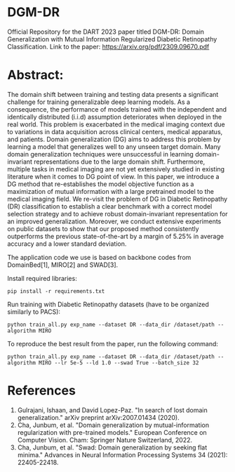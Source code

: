 # DGM-DR
Official Repository for the DART 2023 paper titled DGM-DR: Domain Generalization with Mutual Information Regularized Diabetic Retinopathy Classification. Link to the paper: https://arxiv.org/pdf/2309.09670.pdf

# Abstract:
The domain shift between training and testing data presents a significant challenge for training generalizable deep learning models. As a consequence, the performance of models trained with the independent and identically distributed (i.i.d) assumption deteriorates when deployed in the real world. This problem is exacerbated in the medical imaging context due to variations in data acquisition across clinical centers, medical apparatus, and patients. Domain generalization (DG) aims to address this problem by learning a model that generalizes well to any unseen target domain. Many domain generalization techniques were unsuccessful in learning domain-invariant representations due to the large domain shift. Furthermore, multiple tasks in medical imaging are not yet extensively studied in existing literature when it comes to DG point of view. In this paper, we introduce a DG method that re-establishes the model objective function as a maximization of mutual information with a large pretrained model to the medical imaging field. We re-visit the problem of DG in Diabetic Retinopathy (DR) classification to establish a clear benchmark with a correct model selection strategy and to achieve robust domain-invariant representation for an improved generalization. Moreover, we conduct extensive experiments on public datasets to show that our proposed method consistently outperforms the previous state-of-the-art by a margin of 5.25% in average accuracy and a lower standard deviation.

The application code we use is based on backbone codes from DomainBed[1], MIRO[2] and SWAD[3].

Install required libraries:
```
pip install -r requirements.txt
```

Run training with Diabetic Retinopathy datasets (have to be organized similarly to PACS):
```
python train_all.py exp_name --dataset DR --data_dir /dataset/path --algorithm MIRO
```

To reproduce the best result from the paper, run the following command:

```
python train_all.py exp_name --dataset DR --data_dir /dataset/path --algorithm MIRO --lr 5e-5 --ld 1.0 --swad True --batch_size 32
```

# References
1. Gulrajani, Ishaan, and David Lopez-Paz. "In search of lost domain generalization." arXiv preprint arXiv:2007.01434 (2020).
2. Cha, Junbum, et al. "Domain generalization by mutual-information regularization with pre-trained models." European Conference on Computer Vision. Cham: Springer Nature Switzerland, 2022.
3. Cha, Junbum, et al. "Swad: Domain generalization by seeking flat minima." Advances in Neural Information Processing Systems 34 (2021): 22405-22418.
